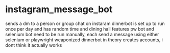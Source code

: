 # instagram_message_bot

sends a dm to a person or group chat on instaram
dinnerbot is set up to run once per day and has random time and dining hall features
pw bot and selenium bot need to be run manually, each send a message using either selenium or playwright
weaponized dinnerbot in theory creates accounts, i dont think it actually works